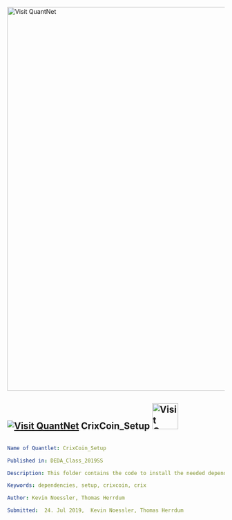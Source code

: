 [<img src="https://github.com/QuantLet/Styleguide-and-FAQ/blob/master/pictures/banner.png" width="888" alt="Visit QuantNet">](http://quantlet.de/)

## [<img src="https://github.com/QuantLet/Styleguide-and-FAQ/blob/master/pictures/qloqo.png" alt="Visit QuantNet">](http://quantlet.de/) **CrixCoin_Setup** [<img src="https://github.com/QuantLet/Styleguide-and-FAQ/blob/master/pictures/QN2.png" width="60" alt="Visit QuantNet 2.0">](http://quantlet.de/)

```yaml

Name of Quantlet: CrixCoin_Setup

Published in: DEDA_Class_2019SS

Description: This folder contains the code to install the needed dependencies and thus create the development environment 

Keywords: dependencies, setup, crixcoin, crix

Author: Kevin Noessler, Thomas Herrdum

Submitted:  24. Jul 2019,  Kevin Noessler, Thomas Herrdum

```